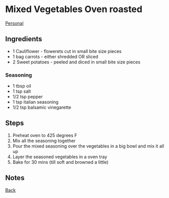 # Mixed Vegetables Oven roasted
[Personal](../../readme.md)

## Ingredients

- 1 Cauliflower - flowerets cut in small bite size pieces
- 1 bag carrots - either shredded OR sliced
- 2 Sweet potatoes - peeled and diced in small bite size pieces

### Seasoning

- 1 tbsp oil
- 1 tsp salt
- 1/2 tsp pepper
- 1 tsp italian seasoning
- 1/2 tsp balsamic vinegarette

## Steps
1. Preheat oven to 425 degrees F
2. Mix all the seasoning together
3. Pour the mixed seasoning over the vegetables in a big bowl and mix it all up
4. Layer the seasoned vegetables in a oven tray
5. Bake for 30 mins (till soft and browned a little)

## Notes

[Back](../readme.md)